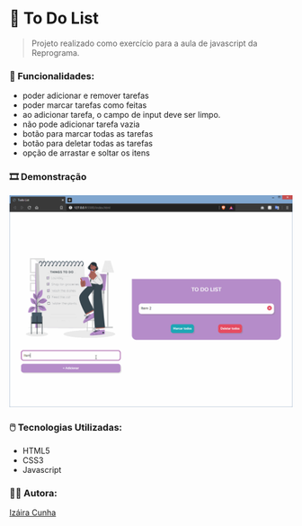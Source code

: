 # :bookmark_tabs: To Do List
> Projeto realizado como exercício para a aula de javascript da Reprograma.

### :memo: Funcionalidades: 
- poder adicionar e remover tarefas
- poder marcar tarefas como feitas
- ao adicionar tarefa, o campo de input deve ser limpo.
- não pode adicionar tarefa vazia
- botão para marcar todas as tarefas
- botão para deletar todas as tarefas
- opção de arrastar e soltar os itens

### :film_strip: Demonstração 
![](./images/demo.gif)

### :computer_mouse: Tecnologias Utilizadas:
* HTML5
* CSS3
* Javascript

### :woman_technologist: Autora:
[Izáira Cunha](https://www.linkedin.com/in/izairacs/)
